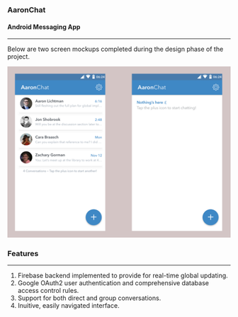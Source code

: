 ### AaronChat
#### Android Messaging App
---

Below are two screen mockups completed during the design phase of the project.


 ![Application Screen Mockup](https://github.com/alichtman/AaronChat/blob/master/Screen%20Shot%202017-11-22%20at%204.33.02%20PM.png?raw=true "Screen Mockup")


### Features
---

1. Firebase backend implemented to provide for real-time global updating. 
2. Google OAuth2 user authentication and comprehensive database access control rules. 
3. Support for both direct and group conversations. 
4. Inuitive, easily navigated interface.